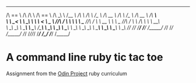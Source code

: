  ______     __  __     ______     __  __        ______   __     ______        ______   ______     ______        ______   ______     ______    
/\  == \   /\ \/\ \   /\  == \   /\ \_\ \      /\__  _\ /\ \   /\  ___\      /\__  _\ /\  __ \   /\  ___\      /\__  _\ /\  __ \   /\  ___\   
\ \  __<   \ \ \_\ \  \ \  __<   \ \____ \     \/_/\ \/ \ \ \  \ \ \____     \/_/\ \/ \ \  __ \  \ \ \____     \/_/\ \/ \ \ \/\ \  \ \  __\   
 \ \_\ \_\  \ \_____\  \ \_____\  \/\_____\       \ \_\  \ \_\  \ \_____\       \ \_\  \ \_\ \_\  \ \_____\       \ \_\  \ \_____\  \ \_____\ 
  \/_/ /_/   \/_____/   \/_____/   \/_____/        \/_/   \/_/   \/_____/        \/_/   \/_/\/_/   \/_____/        \/_/   \/_____/   \/_____/ 
                                                                                                                                              


# A command line ruby tic tac toe

Assignment from the [Odin Project](www.theodinproject.com) ruby curriculum